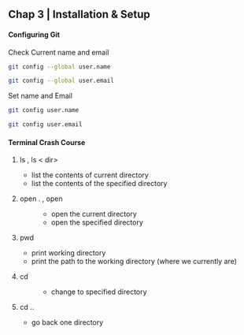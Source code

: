 ## Chap 3 | Installation & Setup 

#### Configuring Git 

Check Current name and  email 

```bash
git config --global user.name

git config --global user.email
```

Set name and Email 

```bash
git config user.name

git config user.email
```

#### Terminal Crash Course

1. ls , ls < dir>
   - list the contents of current directory
   - list the contents of the specified directory 

2. open . , open <dir>
   - open the current directory 
   - open the specified directory 

3. pwd 
   - print working directory 
   - print the path to the working directory (where we currently are)

4. cd <dir>
   - change to specified directory 

5. cd .. 
   - go back one directory 

